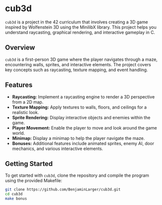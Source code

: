 # cub3d

`cub3d` is a project in the 42 curriculum that involves creating a 3D game inspired by Wolfenstein 3D using the MinilibX library. This project helps you understand raycasting, graphical rendering, and interactive gameplay in C.

## Overview

`cub3d` is a first-person 3D game where the player navigates through a maze, encountering walls, sprites, and interactive elements. The project covers key concepts such as raycasting, texture mapping, and event handling.

## Features

- **Raycasting:** Implement a raycasting engine to render a 3D perspective from a 2D map.
- **Texture Mapping:** Apply textures to walls, floors, and ceilings for a realistic look.
- **Sprite Rendering:** Display interactive objects and enemies within the game.
- **Player Movement:** Enable the player to move and look around the game world.
- **Minimap:** Display a minimap to help the player navigate the maze.
- **Bonuses:** Additional features include animated sprites, enemy AI, door mechanics, and various interactive elements.

## Getting Started

To get started with `cub3d`, clone the repository and compile the program using the provided Makefile:

```bash
git clone https://github.com/BenjaminLarger/cub3d.git
cd cub3d
make bonus